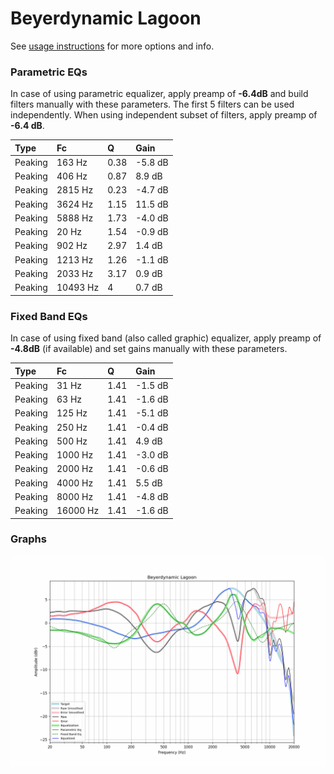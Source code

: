 # Beyerdynamic Lagoon
See [usage instructions](https://github.com/jaakkopasanen/AutoEq#usage) for more options and info.

### Parametric EQs
In case of using parametric equalizer, apply preamp of **-6.4dB** and build filters manually
with these parameters. The first 5 filters can be used independently.
When using independent subset of filters, apply preamp of **-6.4 dB**.

| Type    | Fc       |    Q | Gain    |
|:--------|:---------|:-----|:--------|
| Peaking | 163 Hz   | 0.38 | -5.8 dB |
| Peaking | 406 Hz   | 0.87 | 8.9 dB  |
| Peaking | 2815 Hz  | 0.23 | -4.7 dB |
| Peaking | 3624 Hz  | 1.15 | 11.5 dB |
| Peaking | 5888 Hz  | 1.73 | -4.0 dB |
| Peaking | 20 Hz    | 1.54 | -0.9 dB |
| Peaking | 902 Hz   | 2.97 | 1.4 dB  |
| Peaking | 1213 Hz  | 1.26 | -1.1 dB |
| Peaking | 2033 Hz  | 3.17 | 0.9 dB  |
| Peaking | 10493 Hz | 4    | 0.7 dB  |

### Fixed Band EQs
In case of using fixed band (also called graphic) equalizer, apply preamp of **-4.8dB**
(if available) and set gains manually with these parameters.

| Type    | Fc       |    Q | Gain    |
|:--------|:---------|:-----|:--------|
| Peaking | 31 Hz    | 1.41 | -1.5 dB |
| Peaking | 63 Hz    | 1.41 | -1.6 dB |
| Peaking | 125 Hz   | 1.41 | -5.1 dB |
| Peaking | 250 Hz   | 1.41 | -0.4 dB |
| Peaking | 500 Hz   | 1.41 | 4.9 dB  |
| Peaking | 1000 Hz  | 1.41 | -3.0 dB |
| Peaking | 2000 Hz  | 1.41 | -0.6 dB |
| Peaking | 4000 Hz  | 1.41 | 5.5 dB  |
| Peaking | 8000 Hz  | 1.41 | -4.8 dB |
| Peaking | 16000 Hz | 1.41 | -1.6 dB |

### Graphs
![](./Beyerdynamic%20Lagoon.png)
